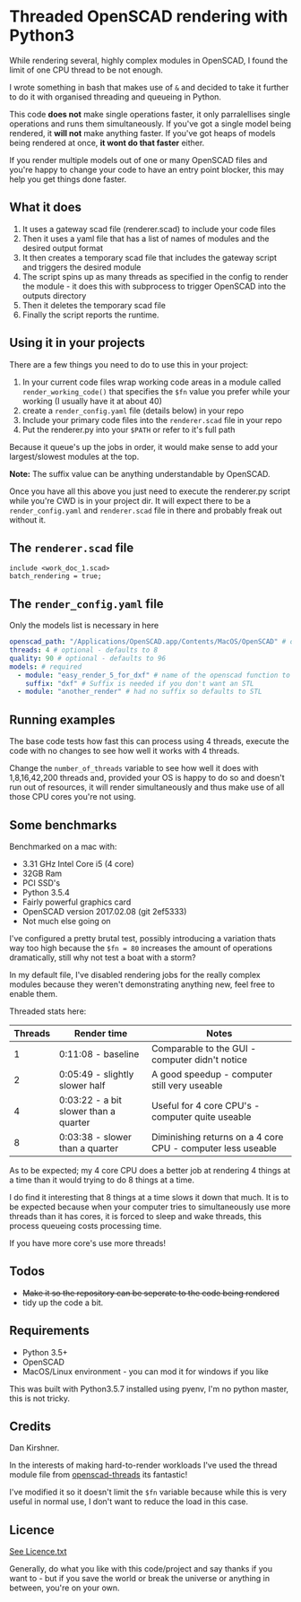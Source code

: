 # Threaded OpenSCAD rendering with Python3

While rendering several, highly complex modules in OpenSCAD, I found the limit of one CPU thread to be not enough.

I wrote something in bash that makes use of ```&``` and decided to take it further to do it with organised threading and queueing in Python.

This code __does not__ make single operations faster, it only parralellises single operations and runs them simultaneously. If you've got a single model being rendered, it __will not__ make anything faster. If you've got heaps of models being rendered at once, __it wont do that faster__ either.

If you render multiple models out of one or many OpenSCAD files and you're happy to change your code to have an entry point blocker, this may help you get things done faster.

## What it does

1. It uses a gateway scad file (renderer.scad) to include your code files
1. Then it uses a yaml file that has a list of names of modules and the desired output format
1. It then creates a temporary scad file that includes the gateway script and triggers the desired module
1. The script spins up as many threads as specified in the config to render the module - it does this with  subprocess to trigger OpenSCAD into the outputs directory
1. Then it deletes the temporary scad file
1. Finally the script reports the runtime.

## Using it in your projects

There are a few things you need to do to use this in your project:

1. In your current code files wrap working code areas in a module called ```render_working_code()``` that specifies the ```$fn``` value you prefer while your working (I usually have it at about 40)
1. create a `render_config.yaml` file (details below) in your repo
1. Include your primary code files into the `renderer.scad` file in your repo
1. Put the renderer.py into your `$PATH` or refer to it's full path

Because it queue's up the jobs in order, it would make sense to add your largest/slowest modules at the top.

__Note:__ The suffix value can be anything understandable by OpenSCAD.

Once you have all this above you just need to execute the renderer.py script while you're CWD is in your project dir. It will expect there to be a `render_config.yaml` and `renderer.scad` file in there and probably freak out without it.

## The `renderer.scad` file

```OpenSCAD
include <work_doc_1.scad>
batch_rendering = true;
```

## The `render_config.yaml` file

Only the models list is necessary in here

```YAML
openscad_path: "/Applications/OpenSCAD.app/Contents/MacOS/OpenSCAD" # optional on mac
threads: 4 # optional - defaults to 8
quality: 90 # optional - defaults to 96
models: # required
  - module: "easy_render_5_for_dxf" # name of the openscad function to run
    suffix: "dxf" # Suffix is needed if you don't want an STL
  - module: "another_render" # had no suffix so defaults to STL
```

## Running examples

The base code tests how fast this can process using 4 threads, execute the code with no changes to see how well it works with 4 threads.

Change the ```number_of_threads``` variable to see how well it does with 1,8,16,42,200 threads and, provided your OS is happy to do so and doesn't run out of resources, it will render simultaneously and thus make use of all those CPU cores you're not using.

## Some benchmarks

Benchmarked on a mac with:

* 3.31 GHz Intel Core i5 (4 core)
* 32GB Ram
* PCI SSD's
* Python 3.5.4
* Fairly powerful graphics card
* OpenSCAD version 2017.02.08 (git 2ef5333)
* Not much else going on

I've configured a pretty brutal test, possibly introducing a variation thats way too high because the ```$fn = 80``` increases the amount of operations dramatically, still why not test a boat with a storm?

In my default file, I've disabled rendering jobs for the really complex modules because they weren't demonstrating anything new, feel free to enable them.

Threaded stats here:

| Threads | Render time | Notes |
| ------- | ----------- | ------ |
| 1 | 0:11:08 - baseline| Comparable to the GUI - computer didn't notice
| 2 | 0:05:49 - slightly slower half | A good speedup - computer still very useable
| 4 | 0:03:22 - a bit slower than a quarter | Useful for 4 core CPU's - computer quite useable
| 8 | 0:03:38 - slower than a quarter | Diminishing returns on a 4 core CPU - computer less useable

As to be expected; my 4 core CPU does a better job at rendering 4 things at a time than it would trying to do 8 things at a time.

I do find it interesting that 8 things at a time slows it down that much. It is to be expected because when your computer tries to simultaneously use more threads than it has cores, it is forced to sleep and wake threads, this process queueing costs processing time.

If you have more core's use more threads!

## Todos

* ~~Make it so the repository can be seperate to the code being rendered~~
* tidy up the code a bit.

## Requirements

* Python 3.5+
* OpenSCAD
* MacOS/Linux environment - you can mod it for windows if you like

This was built with Python3.5.7 installed using pyenv, I'm no python master, this is not tricky.

## Credits

Dan Kirshner.

In the interests of making hard-to-render workloads I've used the thread module file from [openscad-threads](http://dkprojects.net/openscad-threads/) its fantastic!

I've modified it so it doesn't limit the ```$fn``` variable because while this is very useful in normal use, I don't want to reduce the load in this case.

## Licence

[See Licence.txt](Licence.txt)

Generally, do what you like with this code/project and say thanks if you want to - but if you save the world or break the universe or anything in between, you're on your own.